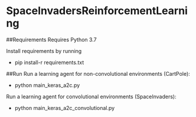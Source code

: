 # SpaceInvadersReinforcementLearning
##Requirements
Requires Python 3.7

Install requirements by running 
  * pip install-r requirements.txt

##Run
Run a learning agent for non-convolutional environments (CartPole): 
  * python main_keras_a2c.py
  
Run a learning agent for convolutional environments (SpaceInvaders): 
  * python main_keras_a2c_convolutional.py
